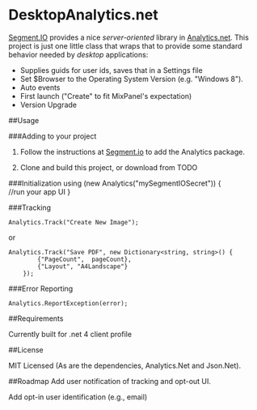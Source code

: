 DesktopAnalytics.net
===============================

[Segment.IO](http://segment.io) provides a nice <i>server-oriented</i> library in [Analytics.net](https://github.com/segmentio/Analytics.NET). This project is just one little class that wraps that to provide some standard behavior needed by <i>desktop</i> applications:

+ Supplies guids for user ids, saves that in a Settings file
+ Set $Browser to the Operating System Version (e.g. "Windows 8").
+ Auto events
 + First launch ("Create" to fit MixPanel's expectation)
 + Version Upgrade

##Usage

###Adding to your project

1) Follow the instructions at [Segment.io](https://segment.io/libraries/.net) to add the Analytics package.

2) Clone and build this project, or download from TODO

###Initialization
    using (new Analytics("mySegmentIOSecret"))
	{	
		//run your app UI
	}

###Tracking

    Analytics.Track("Create New Image");

or

    Analytics.Track("Save PDF", new Dictionary<string, string>() {
			{"PageCount",  pageCount}, 
			{"Layout", "A4Landscape"}
        });

###Error Reporting

    Analytics.ReportException(error);

##Requirements

Currently built for .net 4 client profile

##License

MIT Licensed
(As are the dependencies, Analytics.Net and Json.Net).

##Roadmap
Add user notification of tracking and opt-out UI.

Add opt-in user identification (e.g., email)